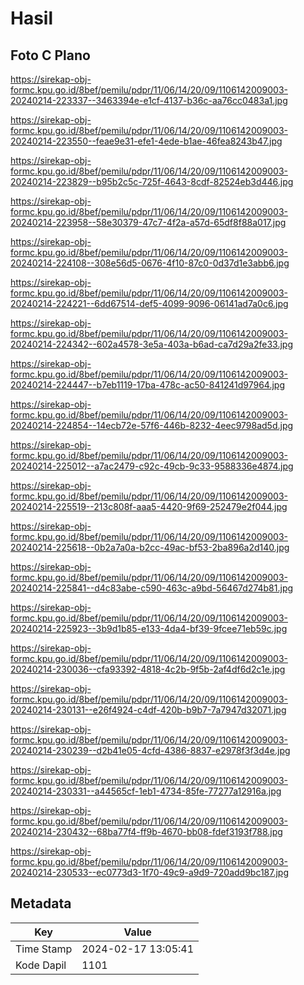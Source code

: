 # Hasil

## Foto C Plano

https://sirekap-obj-formc.kpu.go.id/8bef/pemilu/pdpr/11/06/14/20/09/1106142009003-20240214-223337--3463394e-e1cf-4137-b36c-aa76cc0483a1.jpg

https://sirekap-obj-formc.kpu.go.id/8bef/pemilu/pdpr/11/06/14/20/09/1106142009003-20240214-223550--feae9e31-efe1-4ede-b1ae-46fea8243b47.jpg

https://sirekap-obj-formc.kpu.go.id/8bef/pemilu/pdpr/11/06/14/20/09/1106142009003-20240214-223829--b95b2c5c-725f-4643-8cdf-82524eb3d446.jpg

https://sirekap-obj-formc.kpu.go.id/8bef/pemilu/pdpr/11/06/14/20/09/1106142009003-20240214-223958--58e30379-47c7-4f2a-a57d-65df8f88a017.jpg

https://sirekap-obj-formc.kpu.go.id/8bef/pemilu/pdpr/11/06/14/20/09/1106142009003-20240214-224108--308e56d5-0676-4f10-87c0-0d37d1e3abb6.jpg

https://sirekap-obj-formc.kpu.go.id/8bef/pemilu/pdpr/11/06/14/20/09/1106142009003-20240214-224221--6dd67514-def5-4099-9096-06141ad7a0c6.jpg

https://sirekap-obj-formc.kpu.go.id/8bef/pemilu/pdpr/11/06/14/20/09/1106142009003-20240214-224342--602a4578-3e5a-403a-b6ad-ca7d29a2fe33.jpg

https://sirekap-obj-formc.kpu.go.id/8bef/pemilu/pdpr/11/06/14/20/09/1106142009003-20240214-224447--b7eb1119-17ba-478c-ac50-841241d97964.jpg

https://sirekap-obj-formc.kpu.go.id/8bef/pemilu/pdpr/11/06/14/20/09/1106142009003-20240214-224854--14ecb72e-57f6-446b-8232-4eec9798ad5d.jpg

https://sirekap-obj-formc.kpu.go.id/8bef/pemilu/pdpr/11/06/14/20/09/1106142009003-20240214-225012--a7ac2479-c92c-49cb-9c33-9588336e4874.jpg

https://sirekap-obj-formc.kpu.go.id/8bef/pemilu/pdpr/11/06/14/20/09/1106142009003-20240214-225519--213c808f-aaa5-4420-9f69-252479e2f044.jpg

https://sirekap-obj-formc.kpu.go.id/8bef/pemilu/pdpr/11/06/14/20/09/1106142009003-20240214-225618--0b2a7a0a-b2cc-49ac-bf53-2ba896a2d140.jpg

https://sirekap-obj-formc.kpu.go.id/8bef/pemilu/pdpr/11/06/14/20/09/1106142009003-20240214-225841--d4c83abe-c590-463c-a9bd-56467d274b81.jpg

https://sirekap-obj-formc.kpu.go.id/8bef/pemilu/pdpr/11/06/14/20/09/1106142009003-20240214-225923--3b9d1b85-e133-4da4-bf39-9fcee71eb59c.jpg

https://sirekap-obj-formc.kpu.go.id/8bef/pemilu/pdpr/11/06/14/20/09/1106142009003-20240214-230036--cfa93392-4818-4c2b-9f5b-2af4df6d2c1e.jpg

https://sirekap-obj-formc.kpu.go.id/8bef/pemilu/pdpr/11/06/14/20/09/1106142009003-20240214-230131--e26f4924-c4df-420b-b9b7-7a7947d32071.jpg

https://sirekap-obj-formc.kpu.go.id/8bef/pemilu/pdpr/11/06/14/20/09/1106142009003-20240214-230239--d2b41e05-4cfd-4386-8837-e2978f3f3d4e.jpg

https://sirekap-obj-formc.kpu.go.id/8bef/pemilu/pdpr/11/06/14/20/09/1106142009003-20240214-230331--a44565cf-1eb1-4734-85fe-77277a12916a.jpg

https://sirekap-obj-formc.kpu.go.id/8bef/pemilu/pdpr/11/06/14/20/09/1106142009003-20240214-230432--68ba77f4-ff9b-4670-bb08-fdef3193f788.jpg

https://sirekap-obj-formc.kpu.go.id/8bef/pemilu/pdpr/11/06/14/20/09/1106142009003-20240214-230533--ec0773d3-1f70-49c9-a9d9-720add9bc187.jpg


## Metadata

| Key        | Value               |
| ---------- | ------------------- |
| Time Stamp | 2024-02-17 13:05:41 |
| Kode Dapil | 1101                |



